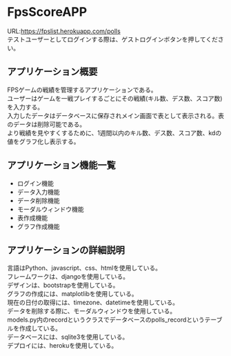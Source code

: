 # FpsScoreAPP
URL:https://fpslist.herokuapp.com/polls  
テストユーザーとしてログインする際は、ゲストログインボタンを押してください。
## アプリケーション概要
FPSゲームの戦績を管理するアプリケーションである。  
ユーザーはゲームを一戦プレイするごとにその戦績(キル数、デス数、スコア数)を入力する。  
入力したデータはデータベースに保存されメイン画面で表として表示される。表のデータは削除可能である。    
より戦績を見やすくするために、1週間以内のキル数、デス数、スコア数、kdの値をグラフ化し表示する。  
## アプリケーション機能一覧
- ログイン機能  
- データ入力機能  
- データ削除機能  
- モーダルウィンドウ機能  
- 表作成機能
- グラフ作成機能  
## アプリケーションの詳細説明
言語はPython、javascript、css、htmlを使用している。  
フレームワークは、djangoを使用している。  
デザインは、bootstrapを使用している。  
グラフの作成には、matplotlibを使用している。  
現在の日付の取得には、timezone、datetimeを使用している。  
データを削除する際に、モーダルウィンドウを使用している。  
models.py内のrecordというクラスでデータベースのpolls_recordというテーブルを作成している。  
データベースには、sqlite3を使用している。  
デプロイには、herokuを使用している。   　　


